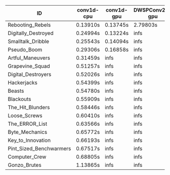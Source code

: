 |ID|conv1d-cpu|conv1d-gpu|DWSPConv2D-gpu|gemm-gpu|avg|
|-|-|-|-|-|-|
|Rebooting_Rebels|0.13910s|0.13745s|2.79803s|1.63234s|1.17673s|
|Digitally_Destroyed|0.24994s|0.13224s|infs|4.38954s|infs|
|Smalltalk_Dribble|0.25543s|0.14094s|infs|1.90896s|infs|
|Pseudo_Boom|0.29306s|0.16858s|infs|4.37846s|infs|
|Artful_Maneuvers|0.31459s|infs|infs|4.40265s|infs|
|Grapevine_Squad|0.51257s|infs|infs|4.39929s|infs|
|Digital_Destroyers|0.52026s|infs|infs|4.39206s|infs|
|Hackerjacks|0.54399s|infs|infs|4.49483s|infs|
|Beasts|0.54780s|infs|infs|4.43837s|infs|
|Blackouts|0.55909s|infs|infs|4.39840s|infs|
|The_Hit_Blunders|0.58446s|infs|infs|4.42195s|infs|
|Loose_Screws|0.60410s|infs|infs|4.44488s|infs|
|The_ERROR_List|0.63566s|infs|infs|4.43580s|infs|
|Byte_Mechanics|0.65772s|infs|infs|4.40639s|infs|
|Key_to_Innovation|0.66193s|infs|infs|4.40369s|infs|
|Pint_Sized_Benchwarmers|0.67517s|infs|infs|4.46085s|infs|
|Computer_Crew|0.68805s|infs|infs|4.40421s|infs|
|Gonzo_Brutes|1.13865s|infs|infs|4.41480s|infs|
